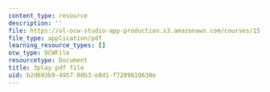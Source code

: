 ```yaml
---
content_type: resource
description: ''
file: https://ol-ocw-studio-app-production.s3.amazonaws.com/courses/15-390-new-enterprises-spring-2013/b2d693b9495708b3e0d1f7209810630e_oD7X3KvJAVk.pdf
file_type: application/pdf
learning_resource_types: []
ocw_type: OCWFile
resourcetype: Document
title: 3play pdf file
uid: b2d693b9-4957-08b3-e0d1-f7209810630e
---
```

